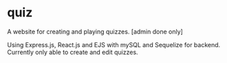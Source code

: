 # quiz
A website for creating and playing quizzes. [admin done only]

Using Express.js, React.js and EJS with mySQL and Sequelize for backend.
Currently only able to create and edit quizzes.
